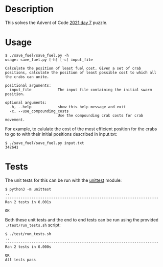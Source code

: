# Description

This solves the Advent of Code [2021 day 7](https://adventofcode.com/2021/day/7) puzzle.

# Usage

```
$ ./save_fuel/save_fuel.py -h
usage: save_fuel.py [-h] [-c] input_file

Calculate the position of least fuel cost. Given a set of crab positions, calculate the position of least possible cost to which all the crabs can unite.

positional arguments:
  input_file            The input file containing the initial swarm position.

optional arguments:
  -h, --help            show this help message and exit
  -c, --use_compounding_costs
                        Use the compounding crab costs for crab movement.
```

For example, to calulate the cost of the most efficient position for the crabs
to go to with their initial positions described in input.txt:

```
$ ./save_fuel/save_fuel.py input.txt 
342641
```

# Tests

The unit tests for this can be run with the
[unittest](https://docs.python.org/3/library/unittest.html) module:

```
$ python3 -m unittest
..
----------------------------------------------------------------------
Ran 2 tests in 0.001s

OK
```

Both these unit tests and the end to end tests can be run using the provided 
`./test/run_tests.sh` script:

```
$ ./test/run_tests.sh 
..
----------------------------------------------------------------------
Ran 2 tests in 0.000s

OK
All tests pass

```
